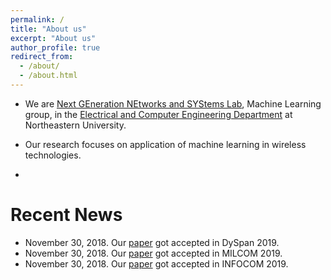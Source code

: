 ```yaml
---
permalink: /
title: "About us"
excerpt: "About us"
author_profile: true
redirect_from: 
  - /about/
  - /about.html
---
```


<!--<p align="center">
  <img src="https://kunalsankhe.github.io/files/KunalSankhe.jpg?raw=true" alt="Photo" style="width: 300px;"/> 
</p> -->

* We are [Next GEneration NEtworks and SYStems Lab](http://www.genesys-lab.org/), Machine Learning group, in the [Electrical and Computer Engineering Department](http://www.ece.neu.edu/) at Northeastern University. 

* Our research focuses on application of machine learning in wireless technologies. 

* 



# Recent News
* November 30, 2018. Our [paper](http://lantaoyu.com/publications/RLSGAAAI19) got accepted in DySpan 2019.
* November 30, 2018. Our [paper](http://lantaoyu.com/publications/RLSGAAAI19) got accepted in MILCOM 2019.
* November 30, 2018. Our [paper](http://lantaoyu.com/publications/RLSGAAAI19) got accepted in INFOCOM 2019.


